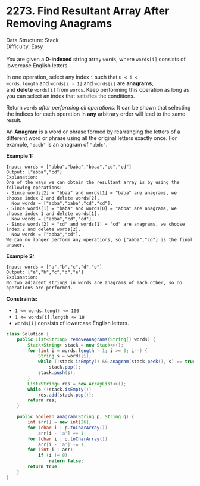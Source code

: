 # 2273. Find Resultant Array After Removing Anagrams  

  Data Structure: Stack </br> Difficulty: Easy </br> </br>You are given a **0-indexed** string array `words`, where `words[i]` consists of lowercase English letters.

In one operation, select any index `i` such that `0 < i < words.length` and `words[i - 1]` and `words[i]` are **anagrams**, and **delete** `words[i]` from `words`. Keep performing this operation as long as you can select an index that satisfies the conditions.

Return `words` *after performing all operations*. It can be shown that selecting the indices for each operation in **any** arbitrary order will lead to the same result.

An **Anagram** is a word or phrase formed by rearranging the letters of a different word or phrase using all the original letters exactly once. For example, `"dacb"` is an anagram of `"abdc"`.

**Example 1:**

```plain text
Input: words = ["abba","baba","bbaa","cd","cd"]
Output: ["abba","cd"]
Explanation:
One of the ways we can obtain the resultant array is by using the following operations:
- Since words[2] = "bbaa" and words[1] = "baba" are anagrams, we choose index 2 and delete words[2].
  Now words = ["abba","baba","cd","cd"].
- Since words[1] = "baba" and words[0] = "abba" are anagrams, we choose index 1 and delete words[1].
  Now words = ["abba","cd","cd"].
- Since words[2] = "cd" and words[1] = "cd" are anagrams, we choose index 2 and delete words[2].
  Now words = ["abba","cd"].
We can no longer perform any operations, so ["abba","cd"] is the final answer.
```

**Example 2:**

```plain text
Input: words = ["a","b","c","d","e"]
Output: ["a","b","c","d","e"]
Explanation:
No two adjacent strings in words are anagrams of each other, so no operations are performed.
```

**Constraints:**

- `1 <= words.length <= 100`
- `1 <= words[i].length <= 10`
- `words[i]` consists of lowercase English letters.
```java
class Solution {
    public List<String> removeAnagrams(String[] words) {
        Stack<String> stack = new Stack<>();
        for (int i = words.length - 1; i >= 0; i--) {
            String s = words[i];
            while (!stack.isEmpty() && anagram(stack.peek(), s) == true)
                stack.pop();
            stack.push(s);
        }
        List<String> res = new ArrayList<>();
        while (!stack.isEmpty())
            res.add(stack.pop());
        return res;
    }

    public boolean anagram(String p, String q) {
        int arr[] = new int[26];
        for (char i : p.toCharArray())
            arr[i - 'a'] += 1;
        for (char i : q.toCharArray())
            arr[i - 'a'] -= 1;
        for (int i : arr)
            if (i != 0)
                return false;
        return true;
    }
}
```


